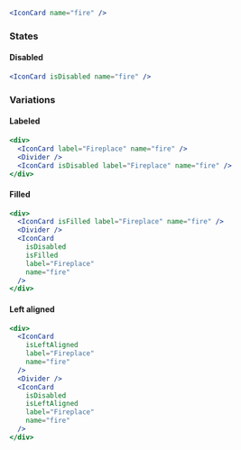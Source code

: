 ```jsx
<IconCard name="fire" />
```

### States

#### Disabled

```jsx
<IconCard isDisabled name="fire" />
```

### Variations

#### Labeled

```jsx
<div>
  <IconCard label="Fireplace" name="fire" />
  <Divider />
  <IconCard isDisabled label="Fireplace" name="fire" />
</div>
```

#### Filled

```jsx
<div>
  <IconCard isFilled label="Fireplace" name="fire" />
  <Divider />
  <IconCard
    isDisabled
    isFilled
    label="Fireplace"
    name="fire"
  />
</div>
```

#### Left aligned

```jsx
<div>
  <IconCard
    isLeftAligned
    label="Fireplace"
    name="fire"
  />
  <Divider />
  <IconCard
    isDisabled
    isLeftAligned
    label="Fireplace"
    name="fire"
  />
</div>
```
